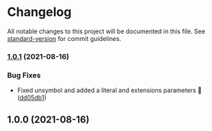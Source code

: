 # Changelog

All notable changes to this project will be documented in this file. See [standard-version](https://github.com/conventional-changelog/standard-version) for commit guidelines.

### [1.0.1](https://github.com/JebBarbas/helpscript/compare/v1.0.0...v1.0.1) (2021-08-16)


### Bug Fixes

* Fixed unsymbol and added a literal and extensions parameters 💙 ([dd05db1](https://github.com/JebBarbas/helpscript/commit/dd05db1c8e1dc280a3d27d5ba2c3b0f364ef4f5b))

## 1.0.0 (2021-08-16)
